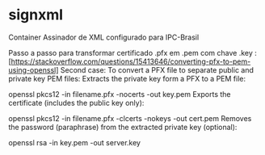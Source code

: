 # signxml
Container Assinador de XML configurado para IPC-Brasil


Passo a passo para transformar certificado .pfx em .pem com chave .key :
[https://stackoverflow.com/questions/15413646/converting-pfx-to-pem-using-openssl]
Second case: To convert a PFX file to separate public and private key PEM files:
Extracts the private key form a PFX to a PEM file:

openssl pkcs12 -in filename.pfx -nocerts -out key.pem
Exports the certificate (includes the public key only):

openssl pkcs12 -in filename.pfx -clcerts -nokeys -out cert.pem
Removes the password (paraphrase) from the extracted private key (optional):

openssl rsa -in key.pem -out server.key
